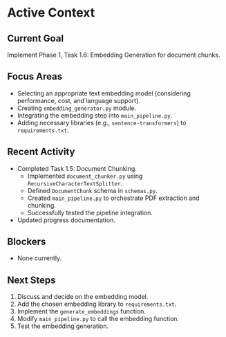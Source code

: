 # Active Context

## Current Goal
Implement Phase 1, Task 1.6: Embedding Generation for document chunks.

## Focus Areas
*   Selecting an appropriate text embedding model (considering performance, cost, and language support).
*   Creating `embedding_generator.py` module.
*   Integrating the embedding step into `main_pipeline.py`.
*   Adding necessary libraries (e.g., `sentence-transformers`) to `requirements.txt`.

## Recent Activity
*   Completed Task 1.5: Document Chunking.
    *   Implemented `document_chunker.py` using `RecursiveCharacterTextSplitter`.
    *   Defined `DocumentChunk` schema in `schemas.py`.
    *   Created `main_pipeline.py` to orchestrate PDF extraction and chunking.
    *   Successfully tested the pipeline integration.
*   Updated progress documentation.

## Blockers
*   None currently.

## Next Steps
1.  Discuss and decide on the embedding model.
2.  Add the chosen embedding library to `requirements.txt`.
3.  Implement the `generate_embeddings` function.
4.  Modify `main_pipeline.py` to call the embedding function.
5.  Test the embedding generation.
